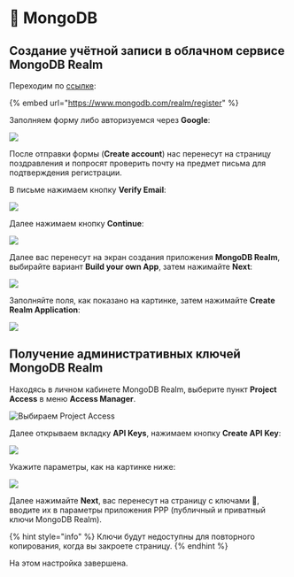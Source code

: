# 🔑 MongoDB

## Создание учётной записи в облачном сервисе MongoDB Realm <a href="#mongodb-realm" id="mongodb-realm"></a>

Переходим по [ссылке](https://www.mongodb.com/realm/register):

{% embed url="https://www.mongodb.com/realm/register" %}

Заполняем форму либо авторизуемся через **Google**:

![](<../.gitbook/assets/image (352) (1).png>)

После отправки формы (**Create account**) нас перенесут на страницу поздравления и попросят проверить почту на предмет письма для подтверждения регистрации.

В письме нажимаем кнопку **Verify Email**:

![](<../.gitbook/assets/image (316).png>)

Далее нажимаем кнопку **Continue**:

![](<../.gitbook/assets/image (199).png>)

Далее вас перенесут на экран создания приложения **MongoDB Realm**, выбирайте вариант **Build your own App**, затем нажимайте **Next**:

![](../.gitbook/assets/Mongo1.png)

Заполняйте поля, как показано на картинке, затем нажимайте **Create Realm Application**:

![](<../.gitbook/assets/image (345) (1) (1).png>)

## Получение административных ключей MongoDB Realm

Находясь в личном кабинете MongoDB Realm, выберите пункт **Project Access** в меню **Access Manager**.

![Выбираем Project Access](<../.gitbook/assets/image (315).png>)

Далее открываем вкладку **API Keys**, нажимаем кнопку **Create API Key**:

![](<../.gitbook/assets/image (140).png>)

Укажите параметры, как на картинке ниже:

![](<../.gitbook/assets/image (194).png>)

Далее нажимайте **Next**, вас перенесут на страницу с ключами 🔑, вводите их в параметры приложения PPP (публичный и приватный ключи MongoDB Realm).

{% hint style="info" %}
Ключи будут недоступны для повторного копирования, когда вы закроете страницу.
{% endhint %}

На этом настройка завершена.
